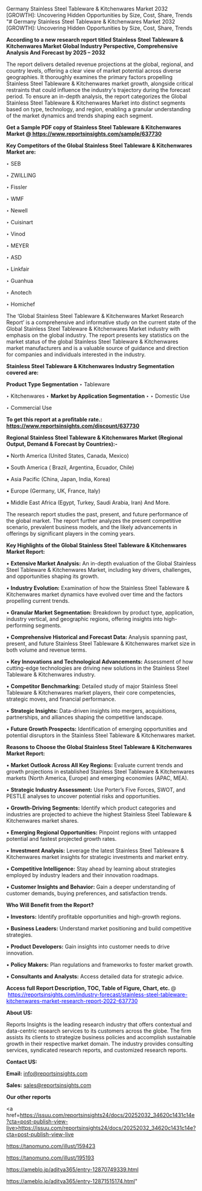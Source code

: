 Germany Stainless Steel Tableware & Kitchenwares Market 2032 [GROWTH]: Uncovering Hidden Opportunities by Size, Cost, Share, Trends
"# Germany Stainless Steel Tableware & Kitchenwares Market 2032 [GROWTH]: Uncovering Hidden Opportunities by Size, Cost, Share, Trends

<strong>According to a new research report titled Stainless Steel Tableware & Kitchenwares Market Global Industry Perspective, Comprehensive Analysis And Forecast by 2025 – 2032</strong>

The report delivers detailed revenue projections at the global, regional, and country levels, offering a clear view of market potential across diverse geographies. It thoroughly examines the primary factors propelling Stainless Steel Tableware & Kitchenwares market growth, alongside critical restraints that could influence the industry's trajectory during the forecast period. To ensure an in-depth analysis, the report categorizes the Global Stainless Steel Tableware & Kitchenwares Market into distinct segments based on type, technology, and region, enabling a granular understanding of the market dynamics and trends shaping each segment.

<strong>Get a Sample PDF copy of Stainless Steel Tableware & Kitchenwares Market </strong><strong>@<a href=https://www.reportsinsights.com/sample/637730 style=color:#0000ff;> https://www.reportsinsights.com/sample/637730</a></strong></font>

<strong>Key Competitors of the Global Stainless Steel Tableware & Kitchenwares Market are:</strong>

‣ SEB

‣ ZWILLING

‣ Fissler

‣ WMF

‣ Newell

‣ Cuisinart

‣ Vinod

‣ MEYER

‣ ASD

‣ Linkfair

‣ Guanhua

‣ Anotech

‣ Homichef

The ‘Global Stainless Steel Tableware & Kitchenwares Market Research Report’ is a comprehensive and informative study on the current state of the Global Stainless Steel Tableware & Kitchenwares Market industry with emphasis on the global industry. The report presents key statistics on the market status of the global Stainless Steel Tableware & Kitchenwares market manufacturers and is a valuable source of guidance and direction for companies and individuals interested in the industry.

<strong>Stainless Steel Tableware & Kitchenwares Industry Segmentation covered are:</strong>

<strong>Product Type Segmentation</strong>
‣
Tableware

‣ Kitchenwares
‣ 
<strong>Market by Application Segmentation</strong>
‣
‣  Domestic Use

‣ Commercial Use

<strong>To get this report at a profitable rate.: <a href=https://www.reportsinsights.com/discount/637730 style=color:#0000ff;>https://www.reportsinsights.com/discount/637730</a></strong></font>

<strong>Regional Stainless Steel Tableware & Kitchenwares Market (Regional Output, Demand &amp; Forecast by Countries):-</strong>

• North America (United States, Canada, Mexico)

• South America ( Brazil, Argentina, Ecuador, Chile)

• Asia Pacific (China, Japan, India, Korea)

• Europe (Germany, UK, France, Italy)

• Middle East Africa (Egypt, Turkey, Saudi Arabia, Iran) And More.

The research report studies the past, present, and future performance of the global market. The report further analyzes the present competitive scenario, prevalent business models, and the likely advancements in offerings by significant players in the coming years.

<strong>Key Highlights of the Global Stainless Steel Tableware & Kitchenwares Market Report:</strong>

• <strong>Extensive Market Analysis:</strong> An in-depth evaluation of the Global Stainless Steel Tableware & Kitchenwares Market, including key drivers, challenges, and opportunities shaping its growth.

• <strong>Industry Evolution:</strong> Examination of how the Stainless Steel Tableware & Kitchenwares market dynamics have evolved over time and the factors propelling current trends.

• <strong>Granular Market Segmentation:</strong> Breakdown by product type, application, industry vertical, and geographic regions, offering insights into high-performing segments.

• <strong>Comprehensive Historical and Forecast Data:</strong> Analysis spanning past, present, and future Stainless Steel Tableware & Kitchenwares market size in both volume and revenue terms.

• <strong>Key Innovations and Technological Advancements:</strong> Assessment of how cutting-edge technologies are driving new solutions in the Stainless Steel Tableware & Kitchenwares industry.

• <strong>Competitor Benchmarking:</strong> Detailed study of major Stainless Steel Tableware & Kitchenwares market players, their core competencies, strategic moves, and financial performance.

• <strong>Strategic Insights:</strong> Data-driven insights into mergers, acquisitions, partnerships, and alliances shaping the competitive landscape.

• <strong>Future Growth Prospects:</strong> Identification of emerging opportunities and potential disruptors in the Stainless Steel Tableware & Kitchenwares market.

<strong>Reasons to Choose the Global Stainless Steel Tableware & Kitchenwares Market Report:</strong>

• <strong>Market Outlook Across All Key Regions:</strong> Evaluate current trends and growth projections in established Stainless Steel Tableware & Kitchenwares markets (North America, Europe) and emerging economies (APAC, MEA).

• <strong>Strategic Industry Assessment:</strong> Use Porter’s Five Forces, SWOT, and PESTLE analyses to uncover potential risks and opportunities.

• <strong>Growth-Driving Segments:</strong> Identify which product categories and industries are projected to achieve the highest Stainless Steel Tableware & Kitchenwares market shares.

• <strong>Emerging Regional Opportunities:</strong> Pinpoint regions with untapped potential and fastest projected growth rates.

• <strong>Investment Analysis:</strong> Leverage the latest Stainless Steel Tableware & Kitchenwares market insights for strategic investments and market entry.

• <strong>Competitive Intelligence:</strong> Stay ahead by learning about strategies employed by industry leaders and their innovation roadmaps.

• <strong>Customer Insights and Behavior:</strong> Gain a deeper understanding of customer demands, buying preferences, and satisfaction trends.

<strong>Who Will Benefit from the Report?</strong>

• <strong>Investors:</strong> Identify profitable opportunities and high-growth regions.

• <strong>Business Leaders:</strong> Understand market positioning and build competitive strategies.

• <strong>Product Developers:</strong> Gain insights into customer needs to drive innovation.

• <strong>Policy Makers:</strong> Plan regulations and frameworks to foster market growth.

• <strong>Consultants and Analysts:</strong> Access detailed data for strategic advice.
</ul>
<strong>Access full Report Description, TOC, Table of Figure, Chart, etc. </strong>@  <a href=https://reportsinsights.com/industry-forecast/stainless-steel-tableware-kitchenwares-market-research-report-2022-637730 style=color:#0000ff;>https://reportsinsights.com/industry-forecast/stainless-steel-tableware-kitchenwares-market-research-report-2022-637730</a></font>

<strong><strong>About US</strong>:</strong>

Reports Insights is the leading research industry that offers contextual and data-centric research services to its customers across the globe. The firm assists its clients to strategize business policies and accomplish sustainable growth in their respective market domain. The industry provides consulting services, syndicated research reports, and customized research reports.

<strong>Contact US:</strong>

<p class=""""><b>Email:</b> <a href=mailto:info@reportsinsights.com>info@reportsinsights.com</a></p>
<p class=""""><b>Sales:</b> <a href=mailto:sales@reportsinsights.com>sales@reportsinsights.com</a></p>

<strong>Our other reports</strong>

<a href=https://issuu.com/reportsinsights24/docs/20252032_34620c1431c14e?cta=post-publish-view-live>https://issuu.com/reportsinsights24/docs/20252032_34620c1431c14e?cta=post-publish-view-live</a>

<a href=https://tanomuno.com/illust/159423>https://tanomuno.com/illust/159423</a>

<a href=https://tanomuno.com/illust/195193>https://tanomuno.com/illust/195193</a>

<a href=https://ameblo.jp/aditya365/entry-12870749339.html>https://ameblo.jp/aditya365/entry-12870749339.html</a>

<a href=https://ameblo.jp/aditya365/entry-12871515174.html>https://ameblo.jp/aditya365/entry-12871515174.html</a>"
